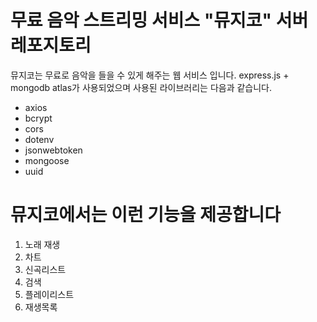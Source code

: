 # 무료 음악 스트리밍 서비스 "뮤지코" 서버 레포지토리

뮤지코는 무료로 음악을 들을 수 있게 해주는 웹 서비스 입니다.
express.js + mongodb atlas가 사용되었으며 사용된 라이브러리는 다음과 같습니다.
- axios
- bcrypt
- cors
- dotenv
- jsonwebtoken
- mongoose
- uuid

# 뮤지코에서는 이런 기능을 제공합니다
1. 노래 재생
2. 차트
3. 신곡리스트
4. 검색
5. 플레이리스트
6. 재생목록
